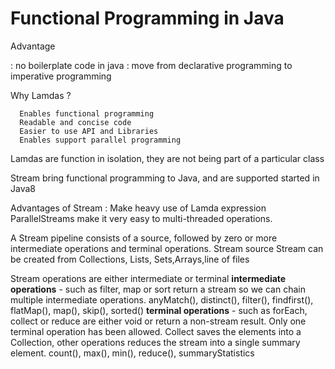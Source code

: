 # Functional Programming in Java

Advantage   

 :   no boilerplate code in java
 :   move from declarative programming to imperative programming

Why Lamdas ?

      Enables functional programming
      Readable and concise code
      Easier to use API and Libraries
      Enables support parallel programming

Lamdas are function in isolation, they are not being part of a particular class 

Stream bring functional programming to Java, and are supported started in Java8

Advantages of Stream : 
    Make heavy use of Lamda expression
    ParallelStreams make it very easy to multi-threaded operations.

A Stream pipeline consists of a source, followed by zero or more intermediate operations and terminal operations.
Stream source
     Stream can be created from Collections, Lists, Sets,Arrays,line of files

Stream operations are either intermediate or terminal
    **intermediate operations** - such as filter, map or sort return a stream so we can chain multiple intermediate operations.
            anyMatch(), distinct(), filter(), findfirst(), flatMap(), map(), skip(), sorted()
    **terminal operations** - such as forEach, collect or reduce are either void or return a non-stream result. Only one terminal operation has been allowed.
        Collect saves the elements into a Collection, other operations reduces the stream into a single summary element.
        count(), max(), min(), reduce(), summaryStatistics
